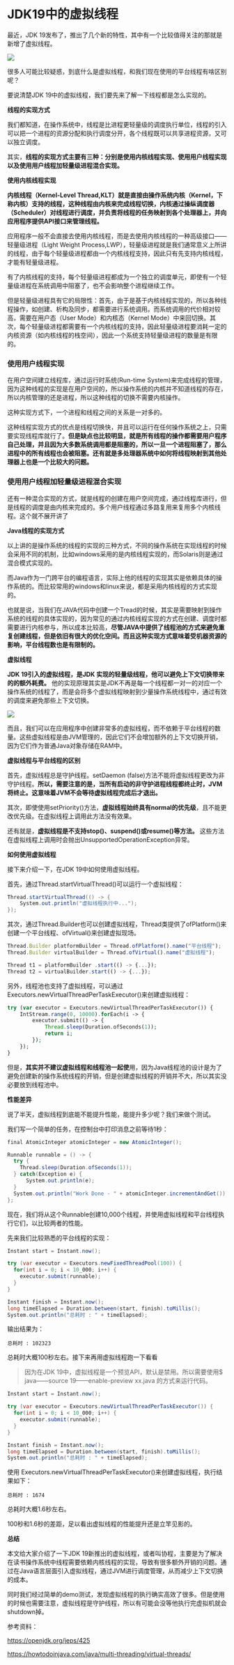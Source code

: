# JDK19中的虚拟线程



最近，JDK 19发布了，推出了几个新的特性，其中有一个比较值得关注的那就是新增了虚拟线程。

![](_assets/640-2.png)

很多人可能比较疑惑，到底什么是虚拟线程，和我们现在使用的平台线程有啥区别呢？

要说清楚JDK 19中的虚拟线程，我们要先来了解一下线程都是怎么实现的。

**线程的实现方式**

我们都知道，在操作系统中，线程是比进程更轻量级的调度执行单位，线程的引入可以把一个进程的资源分配和执行调度分开，各个线程既可以共享进程资源，又可以独立调度。  

其实，**线程的实现方式主要有三种：分别是使用内核线程实现、使用用户线程实现以及使用用户线程加轻量级进程混合实现。** 

**使用内核线程实现**

**内核线程（Kernel-Level Thread,KLT）就是直接由操作系统内核（Kernel，下称内核）支持的线程，这种线程由内核来完成线程切换，内核通过操纵调度器（Scheduler）对线程进行调度，并负责将线程的任务映射到各个处理器上，并向应用程序提供API接口来管理线程。** 

应用程序一般不会直接去使用内核线程，而是去使用内核线程的一种高级接口——轻量级进程（Light Weight Process,LWP），轻量级进程就是我们通常意义上所讲的线程，由于每个轻量级进程都由一个内核线程支持，因此只有先支持内核线程，才能有轻量级进程。

有了内核线程的支持，每个轻量级进程都成为一个独立的调度单元，即使有一个轻量级进程在系统调用中阻塞了，也不会影响整个进程继续工作。

但是轻量级进程具有它的局限性：首先，由于是基于内核线程实现的，所以各种线程操作，如创建、析构及同步，都需要进行系统调用。而系统调用的代价相对较高，需要在用户态（User Mode）和内核态（Kernel Mode）中来回切换。其次，每个轻量级进程都需要有一个内核线程的支持，因此轻量级进程要消耗一定的内核资源（如内核线程的栈空间），因此一个系统支持轻量级进程的数量是有限的。

### **使用用户线程实现**

在用户空间建立线程库，通过运行时系统(Run-time System)来完成线程的管理，因为这种线程的实现是在用户空间的，所以操作系统的内核并不知道线程的存在，所以内核管理的还是进程，所以这种线程的切换不需要内核操作。

这种实现方式下，一个进程和线程之间的关系是一对多的。

这种线程实现方式的优点是线程切换快，并且可以运行在任何操作系统之上，只需要实现线程库就行了。**但是缺点也比较明显，就是所有线程的操作都需要用户程序自己处理，并且因为大多数系统调用都是阻塞的，所以一旦一个进程阻塞了，那么进程中的所有线程也会被阻塞。还有就是多处理器系统中如何将线程映射到其他处理器上也是一个比较大的问题。** 

### **使用用户线程加轻量级进程混合实现**

还有一种混合实现的方式，就是线程的创建在用户空间完成，通过线程库进行，但是线程的调度是由内核来完成的。多个用户线程通过多路复用来复用多个内核线程。这个就不展开讲了

**Java线程的实现方式**

以上讲的是操作系统的线程的实现的三种方式，不同的操作系统在实现线程的时候会采用不同的机制，比如windows采用的是内核线程实现的，而Solaris则是通过混合模式实现的。

而Java作为一门跨平台的编程语言，实际上他的线程的实现其实是依赖具体的操作系统的。而比较常用的windows和linux来说，都是采用内核线程的方式实现的。

也就是说，当我们在JAVA代码中创建一个Tread的时候，其实是需要映射到操作系统的线程的具体实现的，因为常见的通过内核线程实现的方式在创建、调度时都需要进行内核参与，所以成本比较高，**尽管JAVA中提供了线程池的方式来避免重复创建线程，但是依旧有很大的优化空间。而且这种实现方式意味着受机器资源的影响，平台线程数也是有限制的。** 

**虚拟线程**

**JDK 19引入的虚拟线程，是JDK 实现的轻量级线程，他可以避免上下文切换带来的的额外耗费。** 他的实现原理其实是JDK不再是每一个线程都一对一的对应一个操作系统的线程了，而是会将多个虚拟线程映射到少量操作系统线程中，通过有效的调度来避免那些上下文切换。

![](_assets/640.jpg)

而且，我们可以在应用程序中创建非常多的虚拟线程，而不依赖于平台线程的数量。这些虚拟线程是由JVM管理的，因此它们不会增加额外的上下文切换开销，因为它们作为普通Java对象存储在RAM中。

**虚拟线程与平台线程的区别**

首先，虚拟线程总是守护线程。setDaemon (false)方法不能将虚拟线程更改为非守护线程。**所以，需要注意的是，当所有启动的非守护进程线程都终止时，JVM将终止。这意味着JVM不会等待虚拟线程完成后才退出。** 

其次，即使使用setPriority()方法，**虚拟线程始终具有normal的优先级**，且不能更改优先级。在虚拟线程上调用此方法没有效果。

还有就是，**虚拟线程是不支持stop()、suspend()或resume()等方法。** 这些方法在虚拟线程上调用时会抛出UnsupportedOperationException异常。

**如何使用虚拟线程**

接下来介绍一下，在JDK 19中如何使用虚拟线程。

首先，通过Thread.startVirtualThread()可以运行一个虚拟线程：

```cs
Thread.startVirtualThread(() -> {
    System.out.println("虚拟线程执行中...");
});
```

其次，通过Thread.Builder也可以创建虚拟线程，Thread类提供了ofPlatform()来创建一个平台线程、ofVirtual()来创建虚拟现场。

```javascript
Thread.Builder platformBuilder = Thread.ofPlatform().name("平台线程");
Thread.Builder virtualBuilder = Thread.ofVirtual().name("虚拟线程");

Thread t1 = platformBuilder .start(() -> {...}); 
Thread t2 = virtualBuilder.start(() -> {...});
```

另外，线程池也支持了虚拟线程，可以通过Executors.newVirtualThreadPerTaskExecutor()来创建虚拟线程：

```php
try (var executor = Executors.newVirtualThreadPerTaskExecutor()) {
    IntStream.range(0, 10000).forEach(i -> {
        executor.submit(() -> {
            Thread.sleep(Duration.ofSeconds(1));
            return i;
        });
    });
}
```

但是，**其实并不建议虚拟线程和线程池一起使**用，因为Java线程池的设计是为了避免创建新的操作系统线程的开销，但是创建虚拟线程的开销并不大，所以其实没必要放到线程池中。

**性能差异**

说了半天，虚拟线程到底能不能提升性能，能提升多少呢？我们来做个测试。

我们写一个简单的任务，在控制台中打印消息之前等待1秒：

```cs
final AtomicInteger atomicInteger = new AtomicInteger();

Runnable runnable = () -> {
  try {
    Thread.sleep(Duration.ofSeconds(1));
  } catch(Exception e) {
      System.out.println(e);
  }
  System.out.println("Work Done - " + atomicInteger.incrementAndGet());
};
```

现在，我们将从这个Runnable创建10,000个线程，并使用虚拟线程和平台线程执行它们，以比较两者的性能。

先来我们比较熟悉的平台线程的实现：

```cs
Instant start = Instant.now();

try (var executor = Executors.newFixedThreadPool(100)) {
  for(int i = 0; i < 10_000; i++) {
    executor.submit(runnable);
  }
}

Instant finish = Instant.now();
long timeElapsed = Duration.between(start, finish).toMillis();  
System.out.println("总耗时 : " + timeElapsed);
```

输出结果为：

```
总耗时 : 102323
```

总耗时大概100秒左右。接下来再用虚拟线程跑一下看看

> 因为在JDK 19中，虚拟线程是一个预览API，默认是禁用。所以需要使用$ java——source 19——enable-preview xx.java 的方式来运行代码。

```cs
Instant start = Instant.now();

try (var executor = Executors.newVirtualThreadPerTaskExecutor()) {
  for(int i = 0; i < 10_000; i++) {
    executor.submit(runnable);
  }
}

Instant finish = Instant.now();
long timeElapsed = Duration.between(start, finish).toMillis();  
System.out.println("总耗时 : " + timeElapsed);
```

使用 Executors.newVirtualThreadPerTaskExecutor()来创建虚拟线程，执行结果如下：

```
总耗时 : 1674
```

总耗时大概1.6秒左右。

100秒和1.6秒的差距，足以看出虚拟线程的性能提升还是立竿见影的。

**总结**

本文给大家介绍了一下JDK 19新推出的虚拟线程，或者叫协程，主要是为了解决在读书操作系统中线程需要依赖内核线程的实现，导致有很多额外开销的问题。通过在Java语言层面引入虚拟线程，通过JVM进行调度管理，从而减少上下文切换的成本。

同时我们经过简单的demo测试，发现虚拟线程的执行确实高效了很多。但是使用的时候也需要注意，虚拟线程是守护线程，所以有可能会没等他执行完虚拟机就会shutdown掉。

参考资料：

https://openjdk.org/jeps/425

https://howtodoinjava.com/java/multi-threading/virtual-threads/

